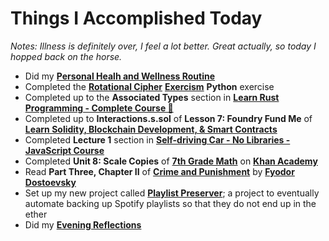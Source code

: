 # Things I Accomplished Today

_Notes: Illness is definitely over, I feel a lot better. Great actually, so today I hopped back on the horse._

- Did my **[Personal Healh and Wellness Routine](../../routines/2024/personal-health-and-wellness-routine-2024-week-7.md)**
- Completed the **[Rotational Cipher](https://exercism.org/tracks/python/exercises/rotational-cipher)** **[Exercism](https://exercism.org)** **Python** exercise
- Completed up to the **Associated Types** section in **[Learn Rust Programming - Complete Course 🦀](https://www.youtube.com/watch?v=BpPEoZW5IiY)**
- Completed up to **Interactions.s.sol** of **Lesson 7: Foundry Fund Me** of **[Learn Solidity, Blockchain Development, & Smart Contracts](https://www.youtube.com/watch?v=umepbfKp5rI)**
- Completed **Lecture 1** section in **[Self-driving Car - No Libraries - JavaScript Course](https://www.youtube.com/watch?v=NkI9ia2cLhc)**
- Completed **Unit 8: Scale Copies** of **[7th Grade Math](https://www.khanacademy.org/math/cc-seventh-grade-math)** on **[Khan Academy](https://www.khanacademy.org)**
- Read **Part Three, Chapter II** of **[Crime and Punishment](https://www.goodreads.com/book/show/7144.Crime_and_Punishment)** by **[Fyodor Dostoevsky](https://www.goodreads.com/author/show/3137322.Fyodor_Dostoevsky)**
- Set up my new project called **[Playlist Preserver](https://github.com/evorhard/Playlist-Preserver)**; a project to eventually automate backing up Spotify playlists so that they do not end up in the ether
- Did my **[Evening Reflections](../../routines/evening-reflections.md)**
